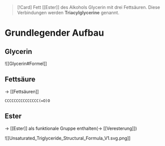 > [!Card] Fett
>[[Ester]] des Alkohols Glycerin mit drei Fettsäuren. Diese Verbindungen werden **Triacylglycerine** genannt.
<!--SR:!2025-07-06,66,290-->
# Grundlegender Aufbau
## Glycerin

![[Glycerin#Formel]]

## Fettsäure
-> [[Fettsäuren]]
```smiles
CCCCCCCCCCCCCCC(=O)O
```
## Ester
-> [[Ester]] als funktionale Gruppe enthalten(-> [[Veresterung]])

![[Unsaturated_Triglyceride_Structural_Formula_V1.svg.png]]